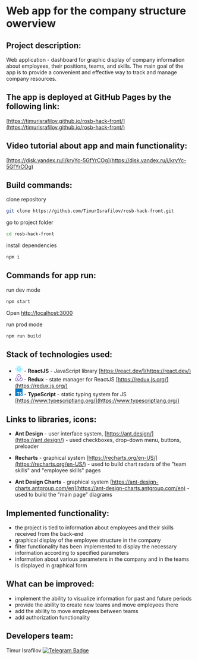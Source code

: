 # Web app for the company structure owerview

## Project description:

Web application - dashboard for graphic display of company information about employees, their positions, teams, and skills. The main goal of the app is to provide a convenient and effective way to track and manage company resources.

## The app is deployed at GitHub Pages by the following link:

[https://timurisrafilov.github.io/rosb-hack-front/](https://timurisrafilov.github.io/rosb-hack-front/)

## Video tutorial about app and main functionality:

[https://disk.yandex.ru/i/kryYc-5GfYrCOg](https://disk.yandex.ru/i/kryYc-5GfYrCOg)

## Build commands:

clone repository
```bash
git clone https://github.com/TimurIsrafilov/rosb-hack-front.git
```

go to project folder
```bash
cd rosb-hack-front
```

install dependencies
```bash
npm i
```

## Commands for app run:

run dev mode
```bash
npm start
```

Open [http://localhost:3000](http://localhost:3000)

run prod mode
```bash
npm run build
```

## Stack of technologies used:

- <img src="https://github.com/devicons/devicon/blob/master/icons/react/react-original.svg" title="reactjs" alt="reactjs" width="20" height="20"/> - **ReactJS** - JavaScript library [https://react.dev/](https://react.dev/)
- <img src="https://github.com/devicons/devicon/blob/master/icons/redux/redux-original.svg" title="redux" alt="redux" width="20" height="20"/> - **Redux** - state manager for ReactJS [https://redux.js.org/](https://redux.js.org/)
- <img src="https://github.com/devicons/devicon/blob/master/icons/typescript/typescript-original.svg" title="typescript" alt="typescript" width="20" height="20"/> - **TypeScript** - static typing system for JS [https://www.typescriptlang.org/](https://www.typescriptlang.org/)

## Links to libraries, icons:

- **Ant Design** - user interface system,  [https://ant.design/](https://ant.design/) - used checkboxes, drop-down menu, buttons, preloader

- **Recharts** - graphical system [https://recharts.org/en-US/](https://recharts.org/en-US/) - used to build chart radars of the "team skills" and "employee skills" pages

- **Ant Design Charts** - graphical system [https://ant-design-charts.antgroup.com/en](https://ant-design-charts.antgroup.com/en) - used to build the "main page" diagrams

## Implemented functionality:
- the project is tied to information about employees and their skills received from the back-end
- graphical display of the employee structure in the company
- filter functionality has been implemented to display the necessary information according to specified parameters
- information about various parameters in the company and in the teams is displayed in graphical form

## What can be improved:
- implement the ability to visualize information for past and future periods
- provide the ability to create new teams and move employees there
- add the ability to move employees between teams
- add authorization functionality

## Developers team:

Timur Israfilov
[![Telegram Badge](https://img.shields.io/badge/-timurisrafilov-blue?style=flat&logo=Telegram&logoColor=white)](https://t.me/timooooon11)
